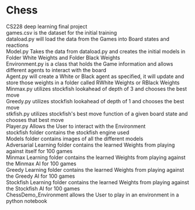 # Chess
CS228 deep learning final project    
games.csv is the dataset for the initial training  
dataload.py will load the data from the Games into Board states and reactions  
Model.py Takes the data from dataload.py and creates the initial models in Folder White Weights and Folder Black Weights  
Environment.py is a class that holds the Game information and allows different agents to interact with the board  
Agent.py will create a White or Black agent as specified, it will update and store those weights in a folder called RWhite Weights or RBlack Weights  
Minmax.py utilizes stockfish lookahead of depth of 3 and chooses the best move  
Greedy.py utilizes stockfish lookahead of depth of 1 and chooses the best move  
stkfish.py utilizes stockfish's best move function of a given board state and chooses that best move  
Player.py Allows the User to interact with the Environment  
stockfish folder contains the stockfish engine used  
Models folder contains images of all the different models  
Adversarial Learning folder contains the learned Weights from playing against itself for 100 games  
Minmax Learning folder contains the learned Weights from playing against the Minmax AI for 100 games  
Greedy Learning folder contains the learned Weights from playing against the Greedy AI for 100 games  
Stockfish Learning folder contains the learned Weights from playing against the Stockfish AI for 100 games  
ChessDemo_Environment allows the User to play in an environment in a python notebook
